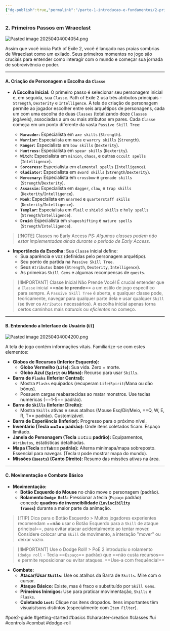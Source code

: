 ```yaml
---
{"dg-publish":true,"permalink":"/parte-1-introducao-e-fundamentos/2-primeiros-passos-em-wraeclast/"}
---
```


### 2. Primeiros Passos em Wraeclast

![Pasted image 20250404004054.png](/img/user/ANEXOS/Pasted%20image%2020250404004054.png)

Assim que você inicia Path of Exile 2, você é lançado nas praias sombrias de Wraeclast como um exilado. Seus primeiros momentos no jogo são cruciais para entender como interagir com o mundo e começar sua jornada de sobrevivência e poder.

---

#### A. Criação de Personagem e Escolha da `Classe`

*   **A Escolha Inicial:** O primeiro passo é selecionar seu personagem inicial e, em seguida, sua `Classe`. Path of Exile 2 usa três atributos principais - `Strength`, `Dexterity` e `Intelligence`. A tela de criação de personagem permite ao jogador escolher entre seis arquétipos de personagens, cada um com uma escolha de duas `Classes` (totalizando doze `Classes` jogáveis), associadas a um ou mais atributos em pares. Cada `Classe` começa em um ponto diferente da vasta `Passive Skill Tree`:

    *   **`Marauder`:** Especialista em `axe skills` (`Strength`).
    *   **`Warrior`:** Especialista em `mace` e `warcry skills` (`Strength`).
    *   **`Ranger`:** Especialista em `bow skills` (`Dexterity`).
    *   **`Huntress`:** Especialista em `spear skills` (`Dexterity`).
    *   **`Witch`:** Especialista em `minion`, `chaos`, e outras `occult spells` (`Intelligence`).
    *   **`Sorceress`:** Especialista em `elemental spells` (`Intelligence`).
    *   **`Gladiator`:** Especialista em `sword skills` (`Strength`/`Dexterity`).
    *   **`Mercenary`:** Especialista em `crossbow` e `grenade skills` (`Strength`/`Dexterity`).
    *   **`Assassin`:** Especialista em `dagger`, `claw`, e `trap skills` (`Dexterity`/`Intelligence`).
    *   **`Monk`:** Especialista em `unarmed` e `quarterstaff skills` (`Dexterity`/`Intelligence`).
    *   **`Templar`:** Especialista em `flail` e `shield skills` e `holy spells` (`Strength`/`Intelligence`).
    *   **`Druid`:** Especialista em `shapeshifting` e `nature spells` (`Strength`/`Intelligence`).

> [!NOTE] Classes no Early Access
> *PS: Algumas classes podem não estar implementadas ainda durante o período de Early Access.*

*   **Importância da Escolha:** Sua `Classe` inicial define:
    *   Sua aparência e voz (definidas pelo personagem arquétipo).
    *   Seu ponto de partida na `Passive Skill Tree`.
    *   Seus `Atributos` base (`Strength`, `Dexterity`, `Intelligence`).
    *   As primeiras `Skill Gems` e algumas recompensas de `quests`.

> [!IMPORTANT] Classe Inicial Não Prende Você!
> É crucial entender que a `Classe` inicial ==**não te prende**== a um estilo de jogo específico para sempre. A `Passive Skill Tree` é aberta, e qualquer classe pode, teoricamente, navegar para qualquer parte dela e usar qualquer `Skill` (se tiver os `Atributos` necessários). A escolha inicial apenas torna certos caminhos mais *naturais* ou *eficientes* no começo.

---

#### B. Entendendo a Interface do Usuário (`UI`)

![Pasted image 20250404004200.png](/img/user/ANEXOS/Pasted%20image%2020250404004200.png)

A tela de jogo contém informações vitais. Familiarize-se com estes elementos:

*   **Globos de Recursos (Inferior Esquerdo):**
    *   **Globo Vermelho (`Life`):** Sua vida. Zero = morte.
    *   **Globo Azul (`Spirit` ou Mana):** Recurso para usar `Skills`.
*   **Barra de `Flasks` (Inferior Central):**
    *   Mostra `Flasks` equipados (recuperam `Life`/`Spirit`/Mana ou dão bônus).
    *   Possuem cargas reabastecidas ao matar monstros. Use teclas numéricas (==1-5== padrão).
*   **Barra de `Skills` (Inferior Direito):**
    *   Mostra `Skills` ativas e seus atalhos (Mouse Esq/Dir/Meio, ==Q, W, E, R, T== padrão). Customizável.
*   **Barra de Experiência (Inferior):** Progresso para o próximo nível.
*   **Inventário (Tecla ==`I`== padrão):** Onde itens coletados ficam. Espaço limitado.
*   **Janela do Personagem (Tecla ==`C`== padrão):** Equipamentos, `Atributos`, estatísticas detalhadas.
*   **Mapa (Tecla ==`Tab`== padrão):** Alterna minimapa/mapa sobreposto. Essencial para navegar. (Tecla `U` pode mostrar mapa do mundo).
*   **Missões (`Quests`) (Canto Direito):** Resumo das missões ativas na área.

---

#### C. Movimentação e Combate Básico

*   **Movimentação:**
    *  **Botão Esquerdo do Mouse** no chão move o personagem (padrão).
    *  **Rolamento `Dodge Roll`:** Pressionar a tecla (`Espaço` padrão) concede **quadros de invencibilidade (`invincibility frames`)** durante a maior parte da animação.

> [!TIP] Dica para o Botão Esquerdo
    > Muitos jogadores experientes recomendam ==**não** usar o Botão Esquerdo para a `Skill` de ataque principal==, para evitar atacar acidentalmente ao tentar mover. Considere colocar uma `Skill` de movimento, a interação "mover" ou deixar vazio.

> [!IMPORTANT] Use o Dodge Roll!
    > PoE 2 introduziu o rolamento (`dodge roll` - Tecla ==`Espaço`== padrão) que ==não custa recursos== e permite reposicionar ou evitar ataques. ==Use-a com frequência!==

*   **Combate:**
    *   **Atacar/Usar `Skills`:** Use os atalhos da Barra de `Skills`. Mire com o cursor.
    *   **Ataque Básico:** Existe, mas é fraco e substituído por `Skill Gems`.
    *   **Primeiros Inimigos:** Use para praticar movimentação, `Skills` e `Flasks`.
    *   **Coletando `Loot`:** Clique nos itens dropados. Itens importantes têm visuais/sons distintos (especialmente com `Item Filter`).

#poe2-guide #getting-started #basics #character-creation #classes #ui #controls #combat #dodge-roll